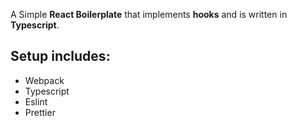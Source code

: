 A Simple **React Boilerplate** that implements **hooks** and is written in **Typescript**.

##  Setup includes:
- Webpack
- Typescript
- Eslint
- Prettier
